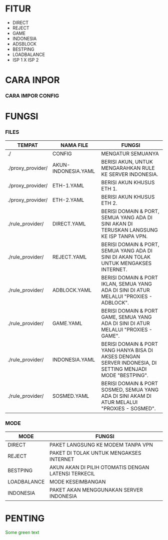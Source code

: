 # FITUR
- DIRECT
- REJECT
- GAME
- INDONESIA
- ADSBLOCK
- BESTPING
- LOADBALANCE
- ISP 1 X ISP 2

# CARA INPOR
<h3>CARA IMPOR CONFIG</h4>

# FUNGSI
<h3>FILES</h3>

TEMPAT | NAMA FILE | FUNGSI
-------|-----------|-------
./ | CONFIG        | MENGATUR SEMUANYA
./proxy_provider/  | AKUN-INDONESIA.YAML | BERISI AKUN, UNTUK MENGARAHKAN RULE KE SERVER INDONESIA.
./proxy_provider/  | ETH-1.YAML          | BERISI AKUN KHUSUS ETH 1.
./proxy_provider/  | ETH-2.YAML          | BERISI AKUN KHUSUS ETH 2.
./rule_provider/   | DIRECT.YAML  | BERISI DOMAIN & PORT, SEMUA YANG ADA DI SINI AKAN DI TERUSKAN LANGSUNG KE ISP TANPA VPN.
./rule_provider/   | REJECT.YAML  | BERISI DOMAIN & PORT, SEMUA YANG ADA DI SINI DI AKAN TOLAK UNTUK MENGAKSES INTERNET.
./rule_provider/   | ADBLOCK.YAML | BERISI DOMAIN & PORT IKLAN, SEMUA YANG ADA DI SINI DI ATUR MELALUI "PROXIES - ADBLOCK".
./rule_provider/   | GAME.YAML    | BERISI DOMAIN & PORT GAME, SEMUA YANG ADA DI SINI DI ATUR MELALUI "PROXIES - GAME".
./rule_provider/   | INDONESIA.YAML | BERISI DOMAIN & PORT YANG HANYA BISA DI AKSES DENGAN SERVER INDONESIA, DI SETTING MENJADI MODE "BESTPING".
./rule_provider/   | SOSMED.YAML  | BERISI DOMAIN & PORT SOSMED, SEMUA YANG ADA DI SINI AKAM DI ATUR MELALUI "PROXIES - SOSMED".

<h3>MODE</h3>

MODE | FUNGSI
------------ | -------------
DIRECT | PAKET LANGSUNG KE MODEM TANPA VPN
REJECT | PAKET DI TOLAK UNTUK MENGAKSES INTERNET
BESTPING | AKUN AKAN DI PILIH OTOMATIS DENGAN LATENSI TERKECIL
LOADBALANCE | MODE KESEIMBANGAN
INDONESIA | PAKET AKAN MENGGUNAKAN SERVER INDONESIA 


# PENTING
<font color="green"> Some green text </font>
